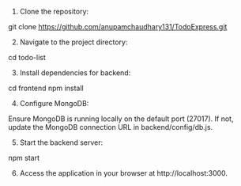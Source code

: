 1) Clone the repository: 

  git clone https://github.com/anupamchaudhary131/TodoExpress.git

2) Navigate to the project directory:

  cd todo-list

3) Install dependencies for backend:

  cd frontend
  npm install

4) Configure MongoDB:

  Ensure MongoDB is running locally on the default port (27017). If not, update the MongoDB connection URL in backend/config/db.js.

5) Start the backend server:

  npm start

6) Access the application in your browser at http://localhost:3000.
